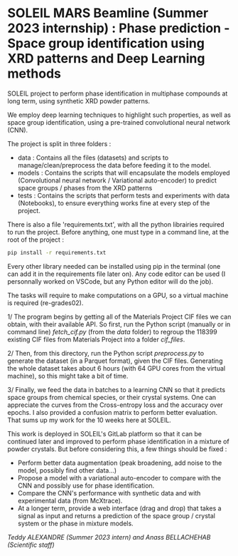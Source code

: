 # SOLEIL MARS Beamline (Summer 2023 internship) : Phase prediction - Space group identification using XRD patterns and Deep Learning methods

SOLEIL project to perform phase identification in multiphase compounds at long term, using synthetic XRD powder patterns.

We employ deep learning techniques to highlight such properties, as well as space group identification, using a pre-trained convolutional neural network (CNN).

The project is split in three folders :

- data : Contains all the files (datasets) and scripts to manage/clean/preprocess the data before feeding it to the model.
- models : Contains the scripts that will encapsulate the models employed (Convolutional neural network / Variational auto-encoder) to predict space groups / phases from the XRD patterns
- tests : Contains the scripts that perform tests and experiments with data (Notebooks), to ensure everything works fine at every step of the project.

There is also a file 'requirements.txt', with all the python librairies required to run the project. Before anything, one must type in a command line, at the root of the project :

```bash
pip install -r requirements.txt
```

Every other library needed can be installed using pip in the terminal (one can add it in the requirements file later on). Any code editor can be used (I personnally worked on VSCode, but any Python editor will do the job).

The tasks will require to make computations on a GPU, so a virtual machine is required (re-grades02).

1/ The program begins by getting all of the Materials Project CIF files we can obtain, with their available API. So first, run the Python script (manually or in command line) _fetch_cif.py_ (from the _data_ folder) to regroup the 118399 existing CIF files from Materials Project into a folder _cif_files_.

2/ Then, from this directory, run the Python script _preprocess.py_ to generate the dataset (in a Parquet format), given the CIF files. Generating the whole dataset takes about 6 hours (with 64 GPU cores from the virtual machine), so this might take a bit of time.

3/ Finally, we feed the data in batches to a learning CNN so that it predicts space groups from chemical species, or their crystal systems. One can appreciate the curves from the Cross-entropy loss and the accuracy over epochs. I also provided a confusion matrix to perform better evaluation. That sums up my work for the 10 weeks here at SOLEIL.

This work is deployed in SOLEIL's GitLab platform so that it can be continued later and improved to perform phase identification in a mixture of powder crystals. But before considering this, a few things should be fixed :

- Perform better data augmentation (peak broadening, add noise to the model, possibly find other data...)
- Propose a model with a variational auto-encoder to compare with the CNN and possibly use for phase identification.
- Compare the CNN's performance with synthetic data and with experimental data (from McXtrace).
- At a longer term, provide a web interface (drag and drop) that takes a signal as input and returns a prediction of the space group / crystal system or the phase in mixture models.


_Teddy ALEXANDRE (Summer 2023 intern) and Anass BELLACHEHAB (Scientific staff)_